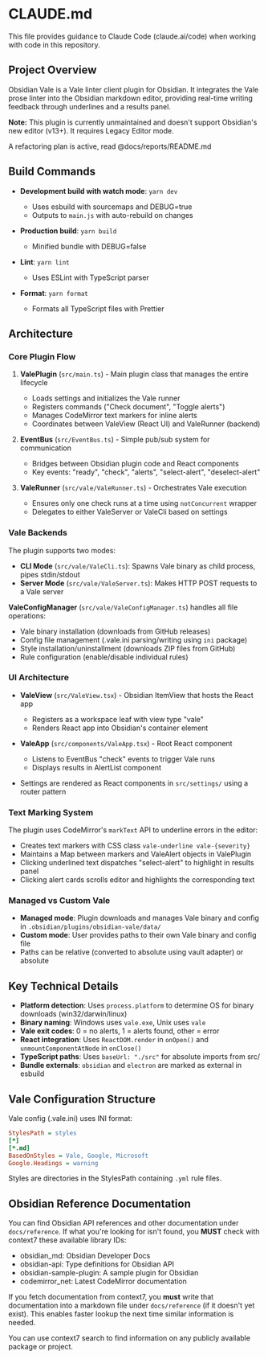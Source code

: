 # CLAUDE.md

This file provides guidance to Claude Code (claude.ai/code) when working with code in this repository.

## Project Overview

Obsidian Vale is a Vale linter client plugin for Obsidian. It integrates the Vale prose linter into the Obsidian markdown editor, providing real-time writing feedback through underlines and a results panel.

**Note:** This plugin is currently unmaintained and doesn't support Obsidian's new editor (v13+). It requires Legacy Editor mode.

A refactoring plan is active, read @docs/reports/README.md

## Build Commands

- **Development build with watch mode**: `yarn dev` 
  - Uses esbuild with sourcemaps and DEBUG=true
  - Outputs to `main.js` with auto-rebuild on changes

- **Production build**: `yarn build`
  - Minified bundle with DEBUG=false

- **Lint**: `yarn lint` 
  - Uses ESLint with TypeScript parser

- **Format**: `yarn format` 
  - Formats all TypeScript files with Prettier

## Architecture

### Core Plugin Flow

1. **ValePlugin** (`src/main.ts`) - Main plugin class that manages the entire lifecycle
   - Loads settings and initializes the Vale runner
   - Registers commands ("Check document", "Toggle alerts")
   - Manages CodeMirror text markers for inline alerts
   - Coordinates between ValeView (React UI) and ValeRunner (backend)

2. **EventBus** (`src/EventBus.ts`) - Simple pub/sub system for communication
   - Bridges between Obsidian plugin code and React components
   - Key events: "ready", "check", "alerts", "select-alert", "deselect-alert"

3. **ValeRunner** (`src/vale/ValeRunner.ts`) - Orchestrates Vale execution
   - Ensures only one check runs at a time using `notConcurrent` wrapper
   - Delegates to either ValeServer or ValeCli based on settings

### Vale Backends

The plugin supports two modes:

- **CLI Mode** (`src/vale/ValeCli.ts`): Spawns Vale binary as child process, pipes stdin/stdout
- **Server Mode** (`src/vale/ValeServer.ts`): Makes HTTP POST requests to a Vale server

**ValeConfigManager** (`src/vale/ValeConfigManager.ts`) handles all file operations:
- Vale binary installation (downloads from GitHub releases)
- Config file management (.vale.ini parsing/writing using `ini` package)
- Style installation/uninstallment (downloads ZIP files from GitHub)
- Rule configuration (enable/disable individual rules)

### UI Architecture

- **ValeView** (`src/ValeView.tsx`) - Obsidian ItemView that hosts the React app
  - Registers as a workspace leaf with view type "vale"
  - Renders React app into Obsidian's container element

- **ValeApp** (`src/components/ValeApp.tsx`) - Root React component
  - Listens to EventBus "check" events to trigger Vale runs
  - Displays results in AlertList component

- Settings are rendered as React components in `src/settings/` using a router pattern

### Text Marking System

The plugin uses CodeMirror's `markText` API to underline errors in the editor:
- Creates text markers with CSS class `vale-underline vale-{severity}`
- Maintains a Map between markers and ValeAlert objects in ValePlugin
- Clicking underlined text dispatches "select-alert" to highlight in results panel
- Clicking alert cards scrolls editor and highlights the corresponding text

### Managed vs Custom Vale

- **Managed mode**: Plugin downloads and manages Vale binary and config in `.obsidian/plugins/obsidian-vale/data/`
- **Custom mode**: User provides paths to their own Vale binary and config file
- Paths can be relative (converted to absolute using vault adapter) or absolute

## Key Technical Details

- **Platform detection**: Uses `process.platform` to determine OS for binary downloads (win32/darwin/linux)
- **Binary naming**: Windows uses `vale.exe`, Unix uses `vale`
- **Vale exit codes**: 0 = no alerts, 1 = alerts found, other = error
- **React integration**: Uses `ReactDOM.render` in `onOpen()` and `unmountComponentAtNode` in `onClose()`
- **TypeScript paths**: Uses `baseUrl: "./src"` for absolute imports from src/
- **Bundle externals**: `obsidian` and `electron` are marked as external in esbuild

## Vale Configuration Structure

Vale config (.vale.ini) uses INI format:
```ini
StylesPath = styles
[*]
[*.md]
BasedOnStyles = Vale, Google, Microsoft
Google.Headings = warning
```

Styles are directories in the StylesPath containing `.yml` rule files.

## Obsidian Reference Documentation

You can find Obsidian API references and other documentation under `docs/reference`. If what you're looking for isn't found, you **MUST** check with context7 these available library IDs: 

- obsidian_md: Obsidian Developer Docs
- obsidian-api: Type definitions for Obsidian API
- obsidian-sample-plugin: A sample plugin for Obsidian
- codemirror_net: Latest CodeMirror documentation

If you fetch documentation from context7, you **must** write that documentation into a markdown file under `docs/reference` (if it doesn't yet exist). This enables faster lookup the next time similar information is needed. 

You can use context7 search to find information on any publicly available package or project. 




